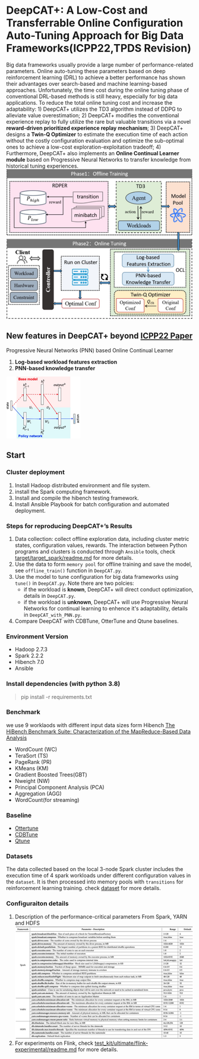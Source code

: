 # DeepCAT+: A Low-Cost and Transferrable Online Configuration Auto-Tuning Approach for Big Data Frameworks(ICPP22,TPDS Revision)
Big data frameworks usually provide a large number of performance-related parameters. Online auto-tuning these parameters based on deep reinforcement learning (DRL) to achieve a better performance has shown their advantages over search-based and machine learning-based approaches. Unfortunately, the time cost during the online tuning phase of conventional DRL-based methods is still heavy, especially for big data applications. To reduce the total online tuning cost and increase the adaptability: 1) DeepCAT+ utilizes the TD3 algorithm instead of DDPG to alleviate value overestimation; 2) DeepCAT+ modifies the conventional experience replay to fully utilize the rare but valuable transitions via a novel **reward-driven prioritized experience replay mechanism**; 3) DeepCAT+ designs a **Twin-Q Optimizer** to estimate the execution time of each action without the costly configuration evaluation and optimize the sub-optimal ones to achieve a low-cost exploration-exploitation tradeoff; 4) Furthermore, DeepCAT+ also implements an **Online Continual Learner module** based on Progressive Neural Networks to transfer knowledge from historical tuning experiences. 
![system overview](https://github.com/wiluen/DeepCAT/blob/main/fig/overview.jpg)

## New features in DeepCAT+ beyond [ICPP22 Paper](https://dl.acm.org/doi/abs/10.1145/3545008.3545018)
Progressive Neural Networks (PNN) based Online Continual Learner
1. **Log-based workload features extraction** 
2. **PNN-based knowledge transfer**
   
<img src="https://github.com/wiluen/DeepCAT/blob/main/fig/pnn.jpg" alt="pnn" width="200"/>


## Start
### Cluster deployment
1. Install Hadoop distributed environment and file system.
2. install the Spark computing framework.
3. Install and compile the hibench testing framework.
4. Install Ansible Playbook for batch configuration and automated deployment.

### Steps for reproducing DeepCAT+’s Results
1. Data collection: collect offline exploration data, including cluster metric states, configuration values, rewards. The interaction between Python programs and clusters is conducted through `Ansible` tools, check [target/target_spark/readme.md](https://github.com/wiluen/DeepCAT/blob/main/target/target_spark/readme.md) for more details.
2. Use the data to form `memory pool` for offline training and save the model, see `offline_train()` function in `DeepCAT.py`.
3. Use the model to tune configuration for big data frameworks using `tune()` in `DeepCAT.py`. Note there are two polcies:
   - if the workload is **known**, DeepCAT+ will direct conduct optimization, details in `DeepCAT.py`.
   - if the workload is **unknown**, DeepCAT+ will use Progressive Neural Networks for continual learning to enhence it's adaptability, details in `DeepCAT_with_PNN.py`.
4. Compare DeepCAT with CDBTune, OtterTune and Qtune baselines.
   
### Environment Version
- Hadoop 2.7.3
- Spark 2.2.2
- Hibench 7.0
- Ansible

### Install dependencies (with python 3.8)
> pip install -r requirements.txt

### Benchmark
we use 9 worklaods with different input data sizes form Hibench [The HiBench Benchmark Suite: Characterization of the MapReduce-Based Data Analysis](https://www.spec.org/sources/cloudiaas2018/sources/hibench/HiBench/WISS10_conf_full_011.pdf)
- WordCount (WC)
- TeraSort (TS)
- PageRank (PR)
- KMeans (KM)
- Gradient Boosted Trees(GBT)
- Nweight (NW)
- Principal Component Analysis (PCA)
- Aggregation (AGG)
- WordCount(for streaming)

### Baseline
- [Ottertune](https://dl.acm.org/doi/abs/10.1145/3035918.3064029)
- [CDBTune](https://dl.acm.org/doi/abs/10.1145/3299869.3300085)
- [Qtune](https://dl.acm.org/doi/abs/10.14778/3352063.3352129)

### Datasets
The data collected based on the local 3-node Spark cluster includes the execution time of 4 spark workloads under different configuration values in the `dataset`. It is then processed into memory pools with `transitions` for reinforcement learning training. check [dataset](https://github.com/wiluen/DeepCAT/tree/main/dataset) for more details. 

### Configuraiton details
1. Description of the performance-critical parameters From Spark, YARN and HDFS
![Description of the performance-critical parameters From Spark, YARN and HDFS](https://github.com/wiluen/DeepCAT/blob/main/fig/sparkconf.jpg)
2. For experiments on Flink, check [test_kit/ultimate/flink-experimental/readme.md](https://github.com/wiluen/DeepCAT/blob/main/test_kit/ultimate/flink-experimental/readme.md) for more details.
